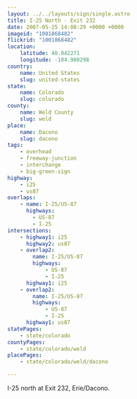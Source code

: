 ```yaml
---
layout: ../../layouts/sign/single.astro
title: I-25 North - Exit 232
date: 2007-05-25 14:08:29 +0000 +0000
imageid: "1001868482"
flickrid: "1001868482"
location:
    latitude: 40.042271
    longitude: -104.980298
country:
    name: United States
    slug: united-states
state:
    name: Colorado
    slug: colorado
county:
    name: Weld County
    slug: weld
place:
    name: Dacono
    slug: dacono
tags:
    - overhead
    - freeway-junction
    - interchange
    - big-green-sign
highway:
    - i25
    - us87
overlaps:
    - name: I-25/US-87
      highways:
        - US-87
        - I-25
intersections:
    - highway1: i25
      highway2: us87
    - overlap2:
        name: I-25/US-87
        highways:
            - US-87
            - I-25
      highway1: i25
    - overlap2:
        name: I-25/US-87
        highways:
            - US-87
            - I-25
      highway1: us87
statePages:
    - state/colorado
countyPages:
    - state/colorado/weld
placePages:
    - state/colorado/weld/dacono

---
```

I-25 north at Exit 232, Erie/Dacono.